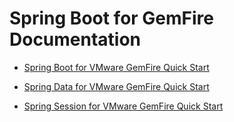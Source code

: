 # Spring Boot for GemFire Documentation

*   [Spring Boot for VMware GemFire Quick Start](boot.html)

*   [Spring Data for VMware GemFire Quick Start](data.html)
*   [Spring Session for VMware GemFire Quick Start](session.html)
